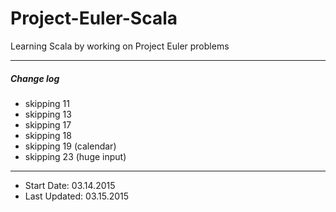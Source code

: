 # Project-Euler-Scala

Learning Scala by working on Project Euler problems

----

##### Change log

- skipping 11
- skipping 13
- skipping 17
- skipping 18
- skipping 19 (calendar)
- skipping 23 (huge input)

----

- Start Date: 03.14.2015
- Last Updated: 03.15.2015